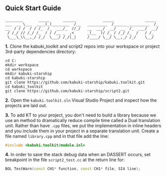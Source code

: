 #

## Quick Start Guide

```AsciiArt
________       _____      ______            _____              _____
___  __ \___  ____(_)________  /__   _________  /______ _________  /_
__  / / /  / / /_  /_  ___/_  //_/   __  ___/  __/  __ `/_  ___/  __/
 / /_/ // /_/ /_  / / /__ _  ,<      _(__  )/ /_ / /_/ /_  /   / /_
 \___\_\\__,_/ /_/  \___/ /_/|_|     /____/ \__/ \__,_/ /_/    \__/
```

**1.** Clone the kabuki_toolkit and script2 repos into your workspace or project 3rd-party dependencies directory:

```Console
cd C:
mkdir workspace
cd workspace
mkdir kabuki-starship
cd kabuki-starship
git clone https://github.com/kabuki-starship/kabuki.toolkit.git
cd kabuki_toolkit
git clone https://github.com/kabuki-starship/script2.git
```

**2.** Open the `kabuki.toolkit.sln` Visual Studio Project and inspect how the projects are laid out.

**3.** To add KT to your project, you don't need to build a library because we use an method to dramatically reduce compile time called a Dual translation unit. Rather than have `.cpp` files, we put the implementation in inline headers and you include them in your project in a separate translation unit. Create a file named `library.cpp` and in that file add the line:

```C++
#include <kabuki.toolkit/module.inl>
```

**4.** In order to save the stack debug data when an DASSERT occurs, set breakpoint in the file `script2_test.cc` at the return line for:

```C++
BOL TestWarn(const CH1* function, const CH1* file, SI4 line);
```